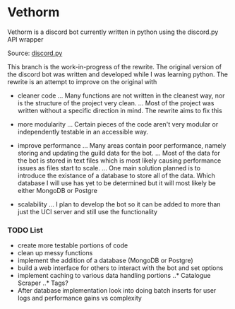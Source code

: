 # Vethorm

Vethorm is a discord bot currently written in python using the discord.py API wrapper

Source: [discord.py](https://github.com/Rapptz/discord.py)

This branch is the work-in-progress of the rewrite. The original version of the discord bot was written and developed while I was learning python.
The rewrite is an attempt to improve on the original with
* cleaner code
... Many functions are not written in the cleanest way, nor is the structure of the project very clean.
... Most of the project was written without a specific direction in mind. The rewrite aims to fix this

* more modularity
... Certain pieces of the code aren't very modular or independently testable in an accessible way.

* improve performance
... Many areas contain poor performance, namely storing and updating the guild data for the bot.
... Most of the data for the bot is stored in text files which is most likely causing performance issues as files start to scale.
... One main solution planned is to introduce the existance of a database to store all of the data. Which database I will use has yet to be determined but it will most likely be either MongoDB or Postgre

* scalability
... I plan to develop the bot so it can be added to more than just the UCI server and still use the functionality


### TODO List
* create more testable portions of code
* clean up messy functions
* implement the addition of a database (MongoDB or Postgre)
* build a web interface for others to interact with the bot and set options
* implement caching to various data handling portions
..* Catalogue Scraper
..* Tags?
* After database implementation look into doing batch inserts for user logs and performance gains vs complexity


